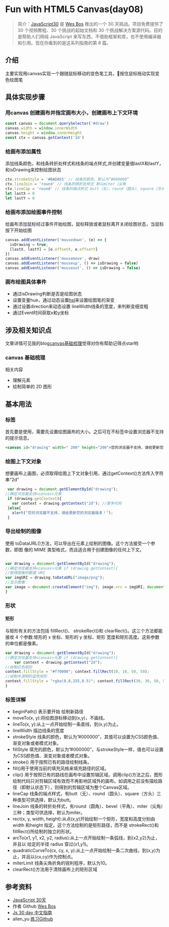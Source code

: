 # Fun with HTML5 Canvas(day08)
> 简介：[JavaScript30](https://javascript30.com) 是 [Wes Bos](https://github.com/wesbos) 推出的一个 30 天挑战。项目免费提供了 30 个视频教程、30 个挑战的起始文档和 30 个挑战解决方案源代码。目的是帮助人们用纯 JavaScript 来写东西，不借助框架和库，也不使用编译器和引用。现在你看到的是这系列指南的第 8 篇。

## 介绍
主要实现用canvas实现一个跟随鼠标移动的变色笔工具，按住鼠标拖动实现变色绘图笔

## 具体实现步骤
### 用canvas 创建画布并指定画布大小，创建画布上下文环境
```js
const canvas = document.querySelector('#draw')
canvas.width = window.innerWidth
canvas.height = window.innerHeight
const ctx = canvas.getContext('2d')
```
### 给画布添加属性
添加线条颜色，和线条转折处样式和线条的端点样式,并创建变量值lastX和lastY，和isDrawing来控制绘图状态
```js
ctx.strokeStyle = '#BADA55' // 线条的颜色，默认为”#000000”
ctx.lineJoin = 'round' // 线条的转折处样式 默认miter（尖角
ctx.lineCap = 'round' // 线条的端点样式 butt（无）、round（圆头）、square（方头）
let lastX = 0
let lastY = 0
```
### 给画布添加绘图事件控制
给画布添加鼠标经过事件开始绘图，鼠标释放或者鼠标离开关闭绘图状态，当鼠标按下开始绘图
```js
canvas.addEventListener('mousedown', (e) => {
  isDrawing = true;
  [lastX, lastY] = [e.offsetX, e.offsetY]
})
canvas.addEventListener('mousemove', draw)
canvas.addEventListener('mouseup', () => isDrawing = false)
canvas.addEventListener('mouseout', () => isDrawing = false)
```
### 画布绘图具体事件
* 通过isDrawing判断是否是绘图状态
* 设置变量hue，通过动态设置[hsl](https://developer.mozilla.org/zh-CN/docs/Web/CSS/color_value)来设置绘图笔的渐变
* 通过设置direction来动态设置 lineWidth线条的宽度，来判断变细变粗
* 通过Event时间获取x和y坐标
## 涉及相关知识点
文章详情可见我的blog[canvas基础梳理](https://github.com/592php/blog/edit/master/Canvas/)觉得对你有帮助记得点star哟
### canvas 基础梳理
相关内容
* 理解<canvas>元素
* 绘制简单的 2D 图形
## 基本用法
### 标签
首先要是使用<canvas>，需要先设置绘图画布的大小。之后可在不标签中设置浏览器不支持的提示信息。
```html
<canvas id="drawing" width=" 200" height="200">您的浏览器不支持，请给更新您的浏览器版本！</canvas>
```
### 绘图上下文对象
想要画布上画图，必须取得绘图上下文对象引用，通过getContext()方法传入字符串“2d”
```js
 var drawing = document.getElementById("drawing");
//确定浏览器支持<canvas>元素
 if (drawing.getContext){
   var context = drawing.getContext("2d"); //更多代码
 }else{
   alert("您的浏览器不支持，请给更新您的浏览器版本！");
 }
```
### 导出绘制的图像
使用 toDataURL()方法，可以导出在<canvas>元素上绘制的图像。这个方法接受一个参数，即图 像的 MIME 类型格式，而且适合用于创建图像的任何上下文。
```js

var drawing = document.getElementById("drawing");
//确定浏览器支持<canvas>元素 if (drawing.getContext){
//取得图像的数据 URI
var imgURI = drawing.toDataURL("image/png");
//显示图像
var image = document.createElement("img"); image.src = imgURI; document.body.appendChild(image);
}
```
### 形状
#### 矩形
与矩形有关的方法包括 fillRect()、 strokeRect()和 clearRect()。这三个方法都能接收 4 个参数:矩形的 x 坐标、矩形的 y 坐标、矩形 宽度和矩形高度。这些参数的单位都是像素。
```js
var drawing = document.getElementById("drawing");
//确定浏览器支持<canvas>元素 if (drawing.getContext){
    var context = drawing.getContext("2d");
//绘制红色矩形
context.fillStyle = "#ff0000"; context.fillRect(10, 10, 50, 50);
//绘制半透明的蓝色矩形
context.fillStyle = "rgba(0,0,255,0.5)"; context.fillRect(30, 30, 50, 50);
}
```

### 标签详解
* beginPath() 表示要开始 绘制新路径
* moveTo(x, y):将绘图游标移动到(x,y)，不画线。
* lineTo(x, y):从上一点开始绘制一条直线，到(x,y)为止。
* lineWidth 描边线条的宽度
* strokeStyle 线条的颜色，默认为”#000000”，其值可以设置为CSS颜色值、渐变对象或者模式对象。
* fillStyle 填充的颜色，默认为”#000000”，与strokeStyle一样，值也可以设置为CSS颜色值、渐变对象或者模式对象。
* stroke() 用于按照已有的路径绘制线条。
* fill()用于使用当前的填充风格来填充路径的区域。
* clip() 用于按照已有的路线在画布中设置剪辑区域。调用clip()方法之后，图形绘制代码只对剪辑区域有效而不再影响区域外的画布。如调用之前没有描绘路径（即默认状态下），则得到的剪辑区域为整个Canvas区域。
* lineCap 线条的端点样式，有butt（无）、round（圆头）、square（方头）三种类型可供选择，默认为butt。
* lineJoin 线条的转折处样式，有round（圆角）、bevel（平角）、miter（尖角）三种；类型可供选择，默认为miter。
* rect(x, y, width, height):从点(x,y)开始绘制一个矩形，宽度和高度分别由 width 和height 指定。这个方法绘制的是矩形路径，而不是 strokeRect()和 fillRect()所绘制的独立的形状。
* arcTo(x1, y1, x2, y2, radius):从上一点开始绘制一条弧线，到(x2,y2)为止，并且以 给定的半径 radius 穿过(x1,y1)。
* quadraticCurveTo(cx, cy, x, y):从上一点开始绘制一条二次曲线，到(x,y)为止，并且以(cx,cy)作为控制点。
* miterLimit 线条尖角折角的锐利程序，默认为10。
* clearRect()方法用于清除画布上的矩形区域

## 参考资料
* [JavaScript 30天](https://javascript30.com/)
* 作者 Github [Wes Bos](https://github.com/wesbos)
* [Js 30 day 中文指南](https://github.com/soyaine/JavaScript30)
* allen_yu [练习Github](https://github.com/shunnien/JavaScript30day)